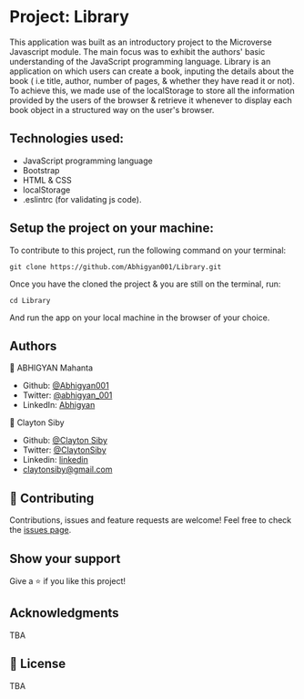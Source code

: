 # Project: Library
This application was built as an introductory project to the Microverse Javascript module. The main focus was to exhibit the authors' basic understanding of the JavaScript programming language. Library is an application on which users can create a book, inputing the details about the book ( i.e title, author, number of pages, & whether they have read it or not). To achieve this, we made use of the localStorage to store all the information provided by the users of the browser & retrieve it whenever to display each book object in a structured way on the user's browser.

## Technologies used:
- JavaScript programming language
- Bootstrap
- HTML & CSS
- localStorage
- .eslintrc (for validating js code).

## Setup the project on your machine:
To contribute to this project, run the following command on your terminal:
```
git clone https://github.com/Abhigyan001/Library.git
```

Once you have the cloned the project & you are still on the terminal, run:
```
cd Library
```

And run the app on your local machine in the browser of your choice.

## Authors

👤 ABHIGYAN Mahanta

- Github: [@Abhigyan001](https://github.com/Abhigyan001)
- Twitter: [@abhigyan_001](https://twitter.com/abhigyan_001)
- LinkedIn: [Abhigyan](https://www.linkedin.com/in/abhigyan-mahanta-b49799145/)

👤 Clayton Siby
- Github: [@Clayton Siby](https://github.com/ClaytonSiby)
- Twitter: [@ClaytonSiby](https://twitter.com/ClaytonSiby)
- Linkedin: [linkedin](https://www.linkedin.com/in/clayton-siby/)
- claytonsiby@gmail.com

## :handshake: Contributing

Contributions, issues and feature requests are welcome!
Feel free to check the [issues page](https://github.com/Abhigyan001/Library/issues).

## Show your support

Give a :star:️ if you like this project!

## Acknowledgments

TBA

## :memo: License

TBA
